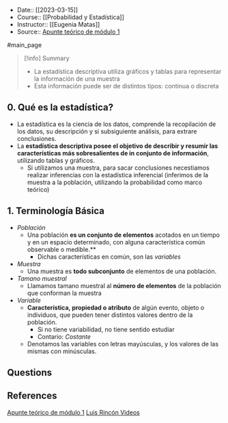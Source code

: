 - Date:: [[2023-03-15]]
- Course:: [[Probabilidad y Estadística]]
- Instructor:: [[Eugenia Matas]]
- Source:: [Apunte teórico de módulo 1](https://seo.unsta.edu.ar/pluginfile.php/108781/mod_resource/content/3/M%C3%B3dulo%20I%20%28parte%201%29_Estadistica%20Descriptiva_2022_INFORM%C3%81TICA.pdf)

#main_page 

>[!info] Summary
> - La estadística descriptiva utiliza gráficos y tablas para representar la información de una muestra
> - Esta información puede ser de distintos tipos: continua o discreta


## 0. Qué es la estadística?
- La estadística es la ciencia de los datos, comprende la recopilación de los datos, su descripción y si subsiguiente análisis, para extrare conclusiones.
- La **estadística descriptiva posee el objetivo de describir y resumir las características más sobresalientes de in conjunto de información**, utilizando tablas y gráficos.
	- Si utilizamos una muestra, para sacar conclusiones necestiamos realizar inferencias con la estadística inferencial (inferimos de la muestra a la población, utilizando la probabilidad como marco teórico)

## 1. Terminología Básica
- *Población*
	- Una población **es un conjunto de elementos** acotados en un tiempo y en un espacio determinado, con alguna característica común observable o medible.**
		- Dichas características en común, son las *variables*
- *Muestra*
	- Una muestra es **todo subconjunto** de elementos de una población.
- *Tamano muestral*
	- Llamamos tamano muestral al **número de elementos** de la población que conforman la muestra
- *Variable*
	- **Característica, propiedad o atributo** de algún evento, objeto o individuos, que pueden tener distintos valores dentro de la población.
		- Si no tiene variabilidad, no tiene sentido estudiar
		- Contario: *Costante*
	- Denotamos las variables con letras mayúsculas, y los valores de las mismas con minúsculas.


## Questions



## References

[Apunte teórico de módulo 1](https://seo.unsta.edu.ar/pluginfile.php/108781/mod_resource/content/3/M%C3%B3dulo%20I%20%28parte%201%29_Estadistica%20Descriptiva_2022_INFORM%C3%81TICA.pdf)
[Luis Rincón Videos](https://www.google.com/url?sa=t&rct=j&q=&esrc=s&source=web&cd=&cad=rja&uact=8&ved=2ahUKEwjI7KLt5t79AhWdjpUCHR4RCAwQFnoECBEQAQ&url=https%3A%2F%2Fwww.youtube.com%2Fchannel%2FUCgIxQrfuRANSttW8Dd85j9g&usg=AOvVaw2Ghfj-gbcbzhufNcvx8syl)